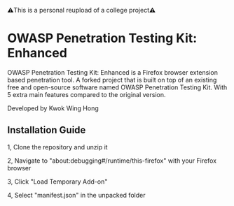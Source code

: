 ⚠️This is a personal reupload of a college project⚠️

# OWASP Penetration Testing Kit: Enhanced

OWASP Penetration Testing Kit: Enhanced is a Firefox browser extension based penetration tool. A forked project that is built on top of an existing free and open-source software named OWASP Penetration Testing Kit. With 5 extra main features compared to the original version.

Developed by Kwok Wing Hong

## Installation Guide

1, Clone the repository and unzip it

2, Navigate to "about:debugging#/runtime/this-firefox" with your Firefox browser

3, Click "Load Temporary Add-on"

4, Select "manifest.json" in the unpacked folder